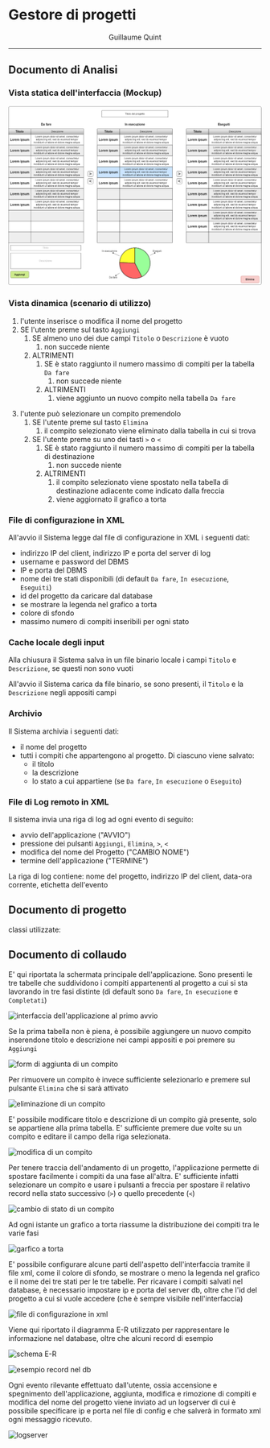 # Gestore di progetti

<p style="text-align: center;">Guillaume Quint</p>

---

## Documento di Analisi

### Vista statica dell'interfaccia (Mockup)

![Vista Statica](VistaStatica.png)

### Vista dinamica (scenario di utilizzo)

1. l'utente inserisce o modifica il nome del progetto
2. SE l'utente preme sul tasto `Aggiungi`
   1. SE almeno uno dei due campi `Titolo` o `Descrizione` è vuoto
      1. non succede niente
   2. ALTRIMENTI
      1. SE è stato raggiunto il numero massimo di compiti per la tabella `Da fare`
         1. non succede niente
      2. ALTRIMENTI
         1. viene aggiunto un nuovo compito nella tabella `Da fare`


[comment]: <> "3. l'utente può modificare il titolo o la descrizione di un compito in una della tre tabelle premendoci sopra e digitando il nuovo testo"

3. l'utente può selezionare un compito premendolo
   1. SE l'utente preme sul tasto `Elimina`
      1. il compito selezionato viene eliminato dalla tabella in cui si trova
   2. SE l'utente preme su uno dei tasti `>` o `<`
      1. SE è stato raggiunto il numero massimo di compiti per la tabella di destinazione
         1. non succede niente
      2. ALTRIMENTI
         1. il compito selezionato viene spostato nella tabella di destinazione adiacente come indicato dalla freccia
         2. viene aggiornato il grafico a torta 

### File di configurazione in XML

All'avvio il Sistema legge dal file di configurazione in XML i seguenti dati:

- indirizzo IP del client, indirizzo IP e porta del server di log
- username e password del DBMS
- IP e porta del DBMS
- nome dei tre stati disponibili (di default `Da fare`, `In esecuzione`, `Eseguiti`)
- id del progetto da caricare dal database
- se mostrare la legenda nel grafico a torta
- colore di sfondo
- massimo numero di compiti inseribili per ogni stato

### Cache locale degli input

Alla chiusura il Sistema salva in un file binario locale i campi `Titolo` e `Descrizione`, se questi non sono vuoti

All'avvio il Sistema carica da file binario, se sono presenti, il `Titolo` e la `Descrizione` negli appositi campi

### Archivio

Il Sistema archivia i seguenti dati:

- il nome del progetto
- tutti i compiti che appartengono al progetto. Di ciascuno viene salvato:
  - il titolo
  - la descrizione
  - lo stato a cui appartiene (se `Da fare`, `In esecuzione` o `Eseguito`)

### File di Log remoto in XML

Il sistema invia una riga di log ad ogni evento di seguito:

- avvio dell'applicazione ("AVVIO")
- pressione dei pulsanti `Aggiungi`, `Elimina`, `>`, `<`
- modifica del nome del Progetto ("CAMBIO NOME")
- termine dell'applicazione ("TERMINE")

La riga di log contiene: nome del progetto, indirizzo IP del client, data-ora corrente, etichetta dell'evento

## Documento di progetto

classi utilizzate:

## Documento di collaudo

E' qui riportata la schermata principale dell'applicazione. Sono presenti le tre tabelle che suddividono i compiti appartenenti al progetto a cui si  sta lavorando in tre fasi distinte (di default sono `Da fare`, `In esecuzione` e `Completati`)

![interfaccia dell'applicazione al primo avvio](img)

Se la prima tabella non è piena, è possibile aggiungere un nuovo compito inserendone titolo e descrizione nei campi appositi e poi premere su `Aggiungi`

![form di aggiunta di un compito](img)

Per rimuovere un compito è invece sufficiente selezionarlo e premere sul pulsante `Elimina` che si sarà attivato

![eliminazione di un compito](img)

E' possibile modificare titolo e descrizione di un compito già presente, solo se appartiene alla prima tabella. E' sufficiente premere due volte su un compito e editare il campo della riga selezionata.

![modifica di un compito](img)

Per tenere traccia dell'andamento di un progetto, l'applicazione permette di spostare facilmente i compiti da una fase all'altra. E' sufficiente infatti selezionare un compito e usare i pulsanti a freccia per spostare il relativo record nella stato successivo (`>`) o quello precedente (`<`)

![cambio di stato di un compito](img)

Ad ogni istante un grafico a torta riassume la distribuzione dei compiti tra le varie fasi

![garfico a torta](img)

E' possibile configurare alcune parti dell'aspetto dell'interfaccia tramite il file xml, come il colore di sfondo, se mostrare o meno la legenda nel grafico e il nome dei tre stati per le tre tabelle. Per ricavare i compiti salvati nel database, è necessario impostare ip e porta del server db, oltre che l'id del progetto a cui si vuole accedere (che è sempre visibile nell'interfaccia)

![file di configurazione in xml](img)

Viene qui riportato il diagramma E-R utilizzato per rappresentare le informazione nel database, oltre che alcuni record di esempio

![schema E-R](img)

![esempio record nel db](img)

Ogni evento rilevante effettuato dall'utente, ossia accensione e spegnimento dell'applicazione, aggiunta, modifica e rimozione di compiti e modifica del nome del progetto viene inviato ad un logserver di cui è possibile specificare ip e porta nel file di config e che salverà in formato xml ogni messaggio ricevuto.

![logserver](img)